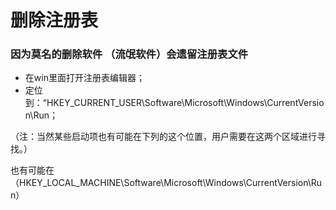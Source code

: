 # 删除注册表

### 因为莫名的删除软件 （流氓软件）会遗留注册表文件

- 在win里面打开注册表编辑器；
-  定位到：“HKEY_CURRENT_USER\Software\Microsoft\Windows\CurrentVersion\Run；

 （注：当然某些启动项也有可能在下列的这个位置，用户需要在这两个区域进行寻找。）

也有可能在（HKEY_LOCAL_MACHINE\Software\Microsoft\Windows\CurrentVersion\Run）

　　